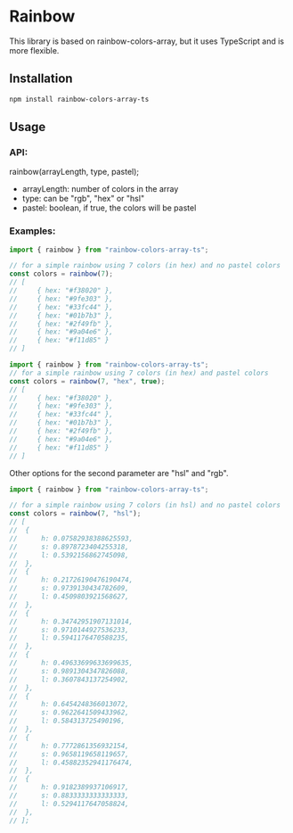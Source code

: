 # Rainbow

This library is based on rainbow-colors-array, but it uses TypeScript and is more flexible.

## Installation

```bash
npm install rainbow-colors-array-ts
```

## Usage

### API:

rainbow(arrayLength, type, pastel);

- arrayLength: number of colors in the array
- type: can be "rgb", "hex" or "hsl"
- pastel: boolean, if true, the colors will be pastel

### Examples:

```typescript
import { rainbow } from "rainbow-colors-array-ts";

// for a simple rainbow using 7 colors (in hex) and no pastel colors
const colors = rainbow(7);
// [
//     { hex: "#f38020" },
//     { hex: "#9fe303" },
//     { hex: "#33fc44" },
//     { hex: "#01b7b3" },
//     { hex: "#2f49fb" },
//     { hex: "#9a04e6" },
//     { hex: "#f11d85" }
// ]
```

```typescript
import { rainbow } from "rainbow-colors-array-ts";
// for a simple rainbow using 7 colors (in hex) and pastel colors
const colors = rainbow(7, "hex", true);
// [
//     { hex: "#f38020" },
//     { hex: "#9fe303" },
//     { hex: "#33fc44" },
//     { hex: "#01b7b3" },
//     { hex: "#2f49fb" },
//     { hex: "#9a04e6" },
//     { hex: "#f11d85" }
// ]
```

Other options for the second parameter are "hsl" and "rgb".

```typescript
import { rainbow } from "rainbow-colors-array-ts";

// for a simple rainbow using 7 colors (in hsl) and no pastel colors
const colors = rainbow(7, "hsl");
// [
// 	{
// 		h: 0.07582938388625593,
// 		s: 0.8978723404255318,
// 		l: 0.5392156862745098,
// 	},
// 	{
// 		h: 0.21726190476190474,
// 		s: 0.9739130434782609,
// 		l: 0.4509803921568627,
// 	},
// 	{
// 		h: 0.34742951907131014,
// 		s: 0.9710144927536233,
// 		l: 0.5941176470588235,
// 	},
// 	{
// 		h: 0.49633699633699635,
// 		s: 0.9891304347826088,
// 		l: 0.3607843137254902,
// 	},
// 	{
// 		h: 0.6454248366013072,
// 		s: 0.9622641509433962,
// 		l: 0.584313725490196,
// 	},
// 	{
// 		h: 0.7772861356932154,
// 		s: 0.9658119658119657,
// 		l: 0.45882352941176474,
// 	},
// 	{
// 		h: 0.9182389937106917,
// 		s: 0.8833333333333333,
// 		l: 0.5294117647058824,
// 	},
// ];
```
